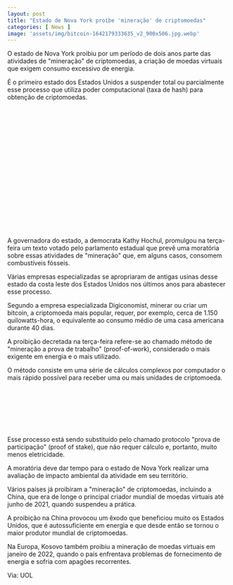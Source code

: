 ```yaml
---
layout: post
title: "Estado de Nova York proíbe 'mineração' de criptomoedas"
categories: [ News ]
image: 'assets/img/bitcoin-1642179333635_v2_900x506.jpg.webp'
---
```


O estado de Nova York proibiu por um período de dois anos parte das atividades de "mineração" de criptomoedas, a criação de moedas virtuais que exigem consumo excessivo de energia. 

É o primeiro estado dos Estados Unidos a suspender total ou parcialmente esse processo que utiliza poder computacional (taxa de hash) para obtenção de criptomoedas.


<!-- QUADRADO -->
<script async src="//pagead2.googlesyndication.com/pagead/js/adsbygoogle.js"></script>
<ins class="adsbygoogle"
style="display:inline-block;width:336px;height:280px"
data-ad-client="ca-pub-2838251107855362"
data-ad-slot="5351066970"></ins>
<script>
(adsbygoogle = window.adsbygoogle || []).push({});
</script>

A governadora do estado, a democrata Kathy Hochul, promulgou na terça-feira um texto votado pelo parlamento estadual que prevê uma moratória sobre essas atividades de "mineração" que, em alguns casos, consomem combustíveis fósseis.

Várias empresas especializadas se apropriaram de antigas usinas desse estado da costa leste dos Estados Unidos nos últimos anos para abastecer esse processo.

Segundo a empresa especializada Digiconomist, minerar ou criar um bitcoin, a criptomoeda mais popular, requer, por exemplo, cerca de 1.150 quilowatts-hora, o equivalente ao consumo médio de uma casa americana durante 40 dias.

A proibição decretada na terça-feira refere-se ao chamado método de "mineração a prova de trabalho" (proof-of-work), considerado o mais exigente em energia e o mais utilizado.

O método consiste em uma série de cálculos complexos por computador o mais rápido possível para receber uma ou mais unidades de criptomoeda.

<!-- MINI ANÚNCIO -->
<script async src="//pagead2.googlesyndication.com/pagead/js/adsbygoogle.js"></script>
<!-- Games Root -->
<ins class="adsbygoogle"
style="display:inline-block;width:730px;height:95px"
data-ad-client="ca-pub-2838251107855362"
data-ad-slot="5351066970"></ins>
<script>
(adsbygoogle = window.adsbygoogle || []).push({});
</script>

Esse processo está sendo substituído pelo chamado protocolo "prova de participação" (proof of stake), que não requer cálculo e, portanto, muito menos eletricidade.

A moratória deve dar tempo para o estado de Nova York realizar uma avaliação de impacto ambiental da atividade em seu território.

Vários países já proibiram a "mineração" de criptomoedas, incluindo a China, que era de longe o principal criador mundial de moedas virtuais até junho de 2021, quando suspendeu a prática.

A proibição na China provocou um êxodo que beneficiou muito os Estados Unidos, que é autossuficiente em energia e que desde então se tornou o maior produtor mundial de criptomoedas.

Na Europa, Kosovo também proibiu a mineração de moedas virtuais em janeiro de 2022, quando o país enfrentava problemas de fornecimento de energia e sofria com apagões recorrentes.


<!-- RETANGULO LARGO 2 -->
<script async src="//pagead2.googlesyndication.com/pagead/js/adsbygoogle.js"></script>
<ins class="adsbygoogle"
style="display:block; text-align:center;"
data-ad-layout="in-article"
data-ad-format="fluid"
data-ad-client="ca-pub-2838251107855362"
data-ad-slot="8549252987"></ins>
<script>
(adsbygoogle = window.adsbygoogle || []).push({});
</script>

Via: UOL


